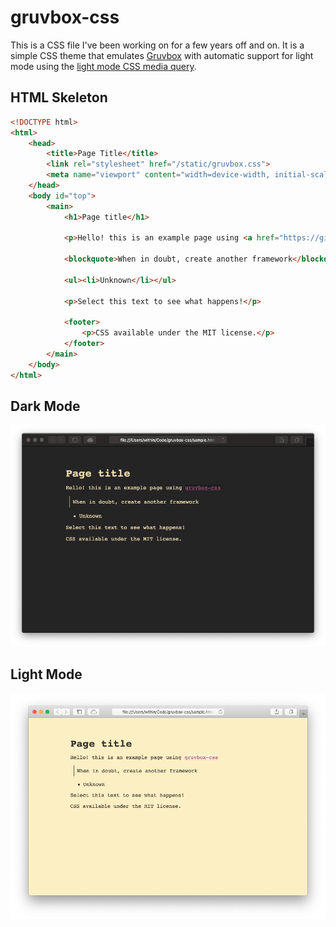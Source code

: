 # gruvbox-css

This is a CSS file I've been working on for a few years off and on. It is a
simple CSS theme that emulates [Gruvbox][gruvbox] with automatic support for
light mode using the [light mode CSS media query][darklightmode].

## HTML Skeleton

``` html
<!DOCTYPE html>
<html>
    <head>
        <title>Page Title</title>
        <link rel="stylesheet" href="/static/gruvbox.css">
        <meta name="viewport" content="width=device-width, initial-scale=1.0" />
    </head>
    <body id="top">
        <main>
            <h1>Page title</h1>

            <p>Hello! this is an example page using <a href="https://github.com/Xe/gruvbox-css">gruvbox-css</a></p>
            
            <blockquote>When in doubt, create another framework</blockquote>
            
            <ul><li>Unknown</li></ul>
            
            <p>Select this text to see what happens!</p>

            <footer>
                <p>CSS available under the MIT license.</p>
            </footer>
        </main>
    </body>
</html>
```

## Dark Mode

![dark mode](darkmode.png)

## Light Mode

![light mode](lightmode.png)

[gruvbox]: https://www.github.com/morhetz/gruvbox
[darklightmode]: https://css-tricks.com/dark-modes-with-css/


